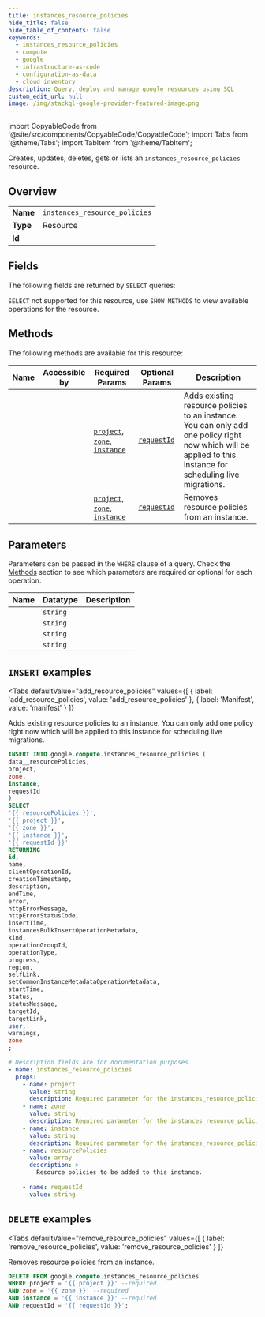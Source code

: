 ```yaml
--- 
title: instances_resource_policies
hide_title: false
hide_table_of_contents: false
keywords:
  - instances_resource_policies
  - compute
  - google
  - infrastructure-as-code
  - configuration-as-data
  - cloud inventory
description: Query, deploy and manage google resources using SQL
custom_edit_url: null
image: /img/stackql-google-provider-featured-image.png
---
```


import CopyableCode from '@site/src/components/CopyableCode/CopyableCode';
import Tabs from '@theme/Tabs';
import TabItem from '@theme/TabItem';

Creates, updates, deletes, gets or lists an <code>instances_resource_policies</code> resource.

## Overview
<table><tbody>
<tr><td><b>Name</b></td><td><code>instances_resource_policies</code></td></tr>
<tr><td><b>Type</b></td><td>Resource</td></tr>
<tr><td><b>Id</b></td><td><CopyableCode code="google.compute.instances_resource_policies" /></td></tr>
</tbody></table>

## Fields

The following fields are returned by `SELECT` queries:

`SELECT` not supported for this resource, use `SHOW METHODS` to view available operations for the resource.


## Methods

The following methods are available for this resource:

<table>
<thead>
    <tr>
    <th>Name</th>
    <th>Accessible by</th>
    <th>Required Params</th>
    <th>Optional Params</th>
    <th>Description</th>
    </tr>
</thead>
<tbody>
<tr>
    <td><a href="#add_resource_policies"><CopyableCode code="add_resource_policies" /></a></td>
    <td><CopyableCode code="insert" /></td>
    <td><a href="#parameter-project"><code>project</code></a>, <a href="#parameter-zone"><code>zone</code></a>, <a href="#parameter-instance"><code>instance</code></a></td>
    <td><a href="#parameter-requestId"><code>requestId</code></a></td>
    <td>Adds existing resource policies to an instance. You can only add one policy right now which will be applied to this instance for scheduling live migrations.</td>
</tr>
<tr>
    <td><a href="#remove_resource_policies"><CopyableCode code="remove_resource_policies" /></a></td>
    <td><CopyableCode code="delete" /></td>
    <td><a href="#parameter-project"><code>project</code></a>, <a href="#parameter-zone"><code>zone</code></a>, <a href="#parameter-instance"><code>instance</code></a></td>
    <td><a href="#parameter-requestId"><code>requestId</code></a></td>
    <td>Removes resource policies from an instance.</td>
</tr>
</tbody>
</table>

## Parameters

Parameters can be passed in the `WHERE` clause of a query. Check the [Methods](#methods) section to see which parameters are required or optional for each operation.

<table>
<thead>
    <tr>
    <th>Name</th>
    <th>Datatype</th>
    <th>Description</th>
    </tr>
</thead>
<tbody>
<tr id="parameter-instance">
    <td><CopyableCode code="instance" /></td>
    <td><code>string</code></td>
    <td></td>
</tr>
<tr id="parameter-project">
    <td><CopyableCode code="project" /></td>
    <td><code>string</code></td>
    <td></td>
</tr>
<tr id="parameter-zone">
    <td><CopyableCode code="zone" /></td>
    <td><code>string</code></td>
    <td></td>
</tr>
<tr id="parameter-requestId">
    <td><CopyableCode code="requestId" /></td>
    <td><code>string</code></td>
    <td></td>
</tr>
</tbody>
</table>

## `INSERT` examples

<Tabs
    defaultValue="add_resource_policies"
    values={[
        { label: 'add_resource_policies', value: 'add_resource_policies' },
        { label: 'Manifest', value: 'manifest' }
    ]}
>
<TabItem value="add_resource_policies">

Adds existing resource policies to an instance. You can only add one policy right now which will be applied to this instance for scheduling live migrations.

```sql
INSERT INTO google.compute.instances_resource_policies (
data__resourcePolicies,
project,
zone,
instance,
requestId
)
SELECT 
'{{ resourcePolicies }}',
'{{ project }}',
'{{ zone }}',
'{{ instance }}',
'{{ requestId }}'
RETURNING
id,
name,
clientOperationId,
creationTimestamp,
description,
endTime,
error,
httpErrorMessage,
httpErrorStatusCode,
insertTime,
instancesBulkInsertOperationMetadata,
kind,
operationGroupId,
operationType,
progress,
region,
selfLink,
setCommonInstanceMetadataOperationMetadata,
startTime,
status,
statusMessage,
targetId,
targetLink,
user,
warnings,
zone
;
```
</TabItem>
<TabItem value="manifest">

```yaml
# Description fields are for documentation purposes
- name: instances_resource_policies
  props:
    - name: project
      value: string
      description: Required parameter for the instances_resource_policies resource.
    - name: zone
      value: string
      description: Required parameter for the instances_resource_policies resource.
    - name: instance
      value: string
      description: Required parameter for the instances_resource_policies resource.
    - name: resourcePolicies
      value: array
      description: >
        Resource policies to be added to this instance.
        
    - name: requestId
      value: string
```
</TabItem>
</Tabs>


## `DELETE` examples

<Tabs
    defaultValue="remove_resource_policies"
    values={[
        { label: 'remove_resource_policies', value: 'remove_resource_policies' }
    ]}
>
<TabItem value="remove_resource_policies">

Removes resource policies from an instance.

```sql
DELETE FROM google.compute.instances_resource_policies
WHERE project = '{{ project }}' --required
AND zone = '{{ zone }}' --required
AND instance = '{{ instance }}' --required
AND requestId = '{{ requestId }}';
```
</TabItem>
</Tabs>
